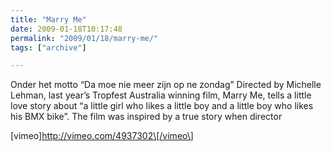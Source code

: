 ```yaml
---
title: "Marry Me"
date: 2009-01-18T10:17:48
permalink: "2009/01/18/marry-me/"
tags: ["archive"]

---
```

Onder het motto “Da moe nie meer zijn op ne zondag” Directed by Michelle Lehman, last year’s Tropfest Australia winning film, Marry Me, tells a little love story about “a little girl who likes a little boy and a little boy who likes his BMX bike”. The film was inspired by a true story when director

\[vimeo\]<http://vimeo.com/4937302\[/vimeo\>]
